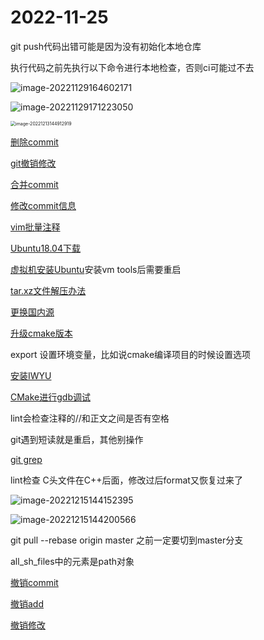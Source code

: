 # 2022-11-25

git push代码出错可能是因为没有初始化本地仓库

执行代码之前先执行以下命令进行本地检查，否则ci可能过不去

![image-20221129164602171](C:\Users\wm\AppData\Roaming\Typora\typora-user-images\image-20221129164602171.png)

![image-20221129171223050](C:\Users\wm\AppData\Roaming\Typora\typora-user-images\image-20221129171223050.png)

<img src="C:\Users\wm\AppData\Roaming\Typora\typora-user-images\image-20221213144912919.png" alt="image-20221213144912919" style="zoom: 50%;" />

[删除commit](https://www.jianshu.com/p/c9f131e22a60)

[git撤销修改](https://www.liaoxuefeng.com/wiki/896043488029600/897889638509536)

[合并commit](https://cloud.tencent.com/developer/article/1690638)

[修改commit信息](https://cloud.tencent.com/developer/article/1730774)

[vim批量注释](https://cloud.tencent.com/developer/article/1756186)

[Ubuntu18.04下载](https://releases.ubuntu.com/18.04/)

[虚拟机安装Ubuntu](https://segmentfault.com/a/1190000022562439)安装vm tools后需要重启

[tar.xz文件解压办法](https://my.oschina.net/rootliu/blog/1532193)

[更换国内源](https://zhuanlan.zhihu.com/p/61228593)

[升级cmake版本](https://blog.csdn.net/weixin_41010198/article/details/109343347)

export 设置环境变量，比如说cmake编译项目的时候设置选项

[安装IWYU](https://www.cnblogs.com/cherishui/p/12860452.html)

[CMake进行gdb调试](https://cloud.tencent.com/developer/article/1571813)

lint会检查注释的//和正文之间是否有空格

git遇到短读就是重启，其他别操作

[git grep](https://blog.csdn.net/baidu_41388533/article/details/108422196)

lint检查 C头文件在C++后面，修改过后format又恢复过来了

![image-20221215144152395](C:\Users\wm\AppData\Roaming\Typora\typora-user-images\image-20221215144152395.png)

![image-20221215144200566](C:\Users\wm\AppData\Roaming\Typora\typora-user-images\image-20221215144200566.png)

git pull --rebase origin master 之前一定要切到master分支

all_sh_files中的元素是path对象

[撤销commit](https://www.cnblogs.com/lfxiao/p/9378763.html)

[撤销add](https://www.freecodecamp.org/chinese/news/how-to-undo-a-git-add)

[撤销修改](https://segmentfault.com/q/1010000005850900)
